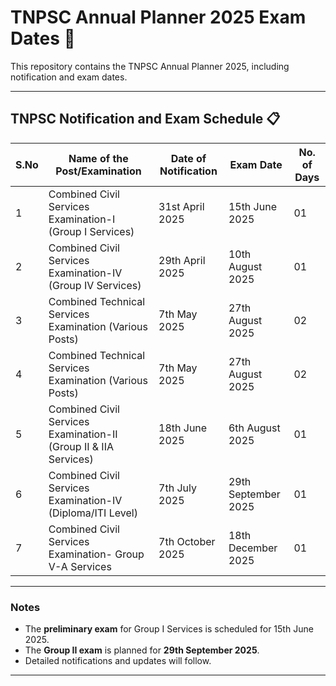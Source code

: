 # TNPSC Annual Planner 2025 Exam Dates 📅

This repository contains the TNPSC Annual Planner 2025, including notification and exam dates.

---

## TNPSC Notification and Exam Schedule 📋

| S.No | Name of the Post/Examination                         | Date of Notification | Exam Date          | No. of Days |
|------|------------------------------------------------------|----------------------|--------------------|-------------|
| 1    | Combined Civil Services Examination-I (Group I Services) | 31st April 2025      | 15th June 2025    | 01          |
| 2    | Combined Civil Services Examination-IV (Group IV Services) | 29th April 2025      | 10th August 2025  | 01          |
| 3    | Combined Technical Services Examination (Various Posts) | 7th May 2025         | 27th August 2025  | 02          |
| 4    | Combined Technical Services Examination (Various Posts) | 7th May 2025         | 27th August 2025  | 02          |
| 5    | Combined Civil Services Examination-II (Group II & IIA Services) | 18th June 2025       | 6th August 2025   | 01          |
| 6    | Combined Civil Services Examination-IV (Diploma/ITI Level) | 7th July 2025        | 29th September 2025 | 01        |
| 7    | Combined Civil Services Examination- Group V-A Services | 7th October 2025     | 18th December 2025 | 01         |

---

### Notes

- The **preliminary exam** for Group I Services is scheduled for 15th June 2025.
- The **Group II exam** is planned for **29th September 2025**.
- Detailed notifications and updates will follow.

---

